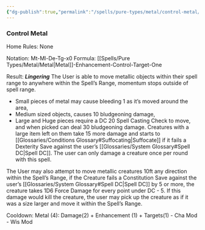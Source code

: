 ```yaml
---
{"dg-publish":true,"permalink":"/spells/pure-types/metal/control-metal/","tags":["Spell/Metal","Spell/Utility"]}
---
```


### Control Metal
Home Rules: None

Notation: Mt-Ml-De-Tg-x0
Formula: [[Spells/Pure Types/Metal/Metal\|Metal]]-Enhancement-Control-Target-One

Result: ***Lingering***
The User is able to move metallic objects within their spell range to anywhere within the Spell’s Range, momentum stops outside of spell range. 

- Small pieces of metal may cause bleeding 1 as it’s moved around the area, 
- Medium sized objects, causes 10 bludgeoning damage, 
- Large and Huge pieces require a DC 20 Spell Casting Check to move, and when picked can deal 30 bludgeoning damage. Creatures with a large item left on them take 15 more damage and starts to [[Glossaries/Conditions Glossary#Suffocating\|Suffocate]] if it fails a Dexterity Save against the user’s [[Glossaries/System Glossary#Spell DC\|Spell DC]]. 
The user can only damage a creature once per round with this spell.

The User may also attempt to move metallic creatures 10ft any direction within the Spell’s Range, if the Creature fails a Constitution Save against the user’s [[Glossaries/System Glossary#Spell DC\|Spell DC]] by 5 or more, the creature takes 1D6 Force Damage for every point under DC - 5. 
If this damage would kill the creature, the user may pick up the creature as if it was a size larger and move it within the Spell’s Range.

Cooldown:
Metal (4): Damage(2) + Enhancement (1) + Targets(1) - Cha Mod - Wis Mod